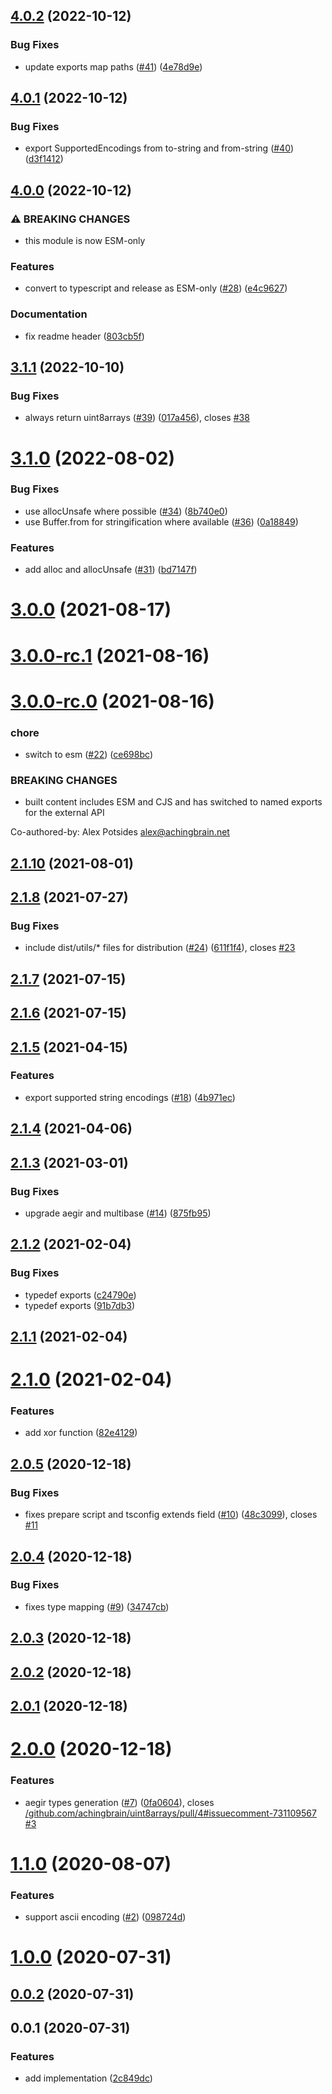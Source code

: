 ## [4.0.2](https://github.com/achingbrain/uint8arrays/compare/v4.0.1...v4.0.2) (2022-10-12)


### Bug Fixes

* update exports map paths ([#41](https://github.com/achingbrain/uint8arrays/issues/41)) ([4e78d9e](https://github.com/achingbrain/uint8arrays/commit/4e78d9e37d49bea4f0064f3ad9025febbf1584b2))

## [4.0.1](https://github.com/achingbrain/uint8arrays/compare/v4.0.0...v4.0.1) (2022-10-12)


### Bug Fixes

* export SupportedEncodings from to-string and from-string ([#40](https://github.com/achingbrain/uint8arrays/issues/40)) ([d3f1412](https://github.com/achingbrain/uint8arrays/commit/d3f1412443fb6832deccfe6f341dc482f6a781b2))

## [4.0.0](https://github.com/achingbrain/uint8arrays/compare/v3.1.1...v4.0.0) (2022-10-12)


### ⚠ BREAKING CHANGES

* this module is now ESM-only

### Features

* convert to typescript and release as ESM-only ([#28](https://github.com/achingbrain/uint8arrays/issues/28)) ([e4c9627](https://github.com/achingbrain/uint8arrays/commit/e4c9627da195b419ee9f8c45d45931f537c5dee1))


### Documentation

* fix readme header ([803cb5f](https://github.com/achingbrain/uint8arrays/commit/803cb5fa64892451d73ca0494b1e2a57ae1ef533))

## [3.1.1](https://github.com/achingbrain/uint8arrays/compare/v3.1.0...v3.1.1) (2022-10-10)


### Bug Fixes

* always return uint8arrays ([#39](https://github.com/achingbrain/uint8arrays/issues/39)) ([017a456](https://github.com/achingbrain/uint8arrays/commit/017a456f7849700502d48b670c0caf5363854bcf)), closes [#38](https://github.com/achingbrain/uint8arrays/issues/38)



# [3.1.0](https://github.com/achingbrain/uint8arrays/compare/v3.0.0...v3.1.0) (2022-08-02)


### Bug Fixes

* use allocUnsafe where possible ([#34](https://github.com/achingbrain/uint8arrays/issues/34)) ([8b740e0](https://github.com/achingbrain/uint8arrays/commit/8b740e0865239e9d34c685bb792658262e9a51ef))
* use Buffer.from for stringification where available ([#36](https://github.com/achingbrain/uint8arrays/issues/36)) ([0a18849](https://github.com/achingbrain/uint8arrays/commit/0a18849269ca8c9098e22f3d73755d1150f245dd))


### Features

* add alloc and allocUnsafe ([#31](https://github.com/achingbrain/uint8arrays/issues/31)) ([bd7147f](https://github.com/achingbrain/uint8arrays/commit/bd7147f56bb40222dffc7e19688075b17527acf4))



# [3.0.0](https://github.com/achingbrain/uint8arrays/compare/v3.0.0-rc.1...v3.0.0) (2021-08-17)



# [3.0.0-rc.1](https://github.com/achingbrain/uint8arrays/compare/v3.0.0-rc.0...v3.0.0-rc.1) (2021-08-16)



# [3.0.0-rc.0](https://github.com/achingbrain/uint8arrays/compare/v2.1.10...v3.0.0-rc.0) (2021-08-16)


### chore

* switch to esm ([#22](https://github.com/achingbrain/uint8arrays/issues/22)) ([ce698bc](https://github.com/achingbrain/uint8arrays/commit/ce698bcdadbb469fa6104d6f6adffa20d2336eb7))


### BREAKING CHANGES

* built content includes ESM and CJS and has switched to named exports for the external API

Co-authored-by: Alex Potsides <alex@achingbrain.net>



## [2.1.10](https://github.com/achingbrain/uint8arrays/compare/v2.1.8...v2.1.10) (2021-08-01)



## [2.1.8](https://github.com/achingbrain/uint8arrays/compare/v2.1.7...v2.1.8) (2021-07-27)


### Bug Fixes

* include dist/utils/* files for distribution ([#24](https://github.com/achingbrain/uint8arrays/issues/24)) ([611f1f4](https://github.com/achingbrain/uint8arrays/commit/611f1f4d39604ffb1884bc611c28d971e0e69a77)), closes [#23](https://github.com/achingbrain/uint8arrays/issues/23)



## [2.1.7](https://github.com/achingbrain/uint8arrays/compare/v2.1.6...v2.1.7) (2021-07-15)



## [2.1.6](https://github.com/achingbrain/uint8arrays/compare/v2.1.5...v2.1.6) (2021-07-15)



## [2.1.5](https://github.com/achingbrain/uint8arrays/compare/v2.1.4...v2.1.5) (2021-04-15)


### Features

* export supported string encodings ([#18](https://github.com/achingbrain/uint8arrays/issues/18)) ([4b971ec](https://github.com/achingbrain/uint8arrays/commit/4b971ecd987b75fc90745866eebe4466e4c61a35))



## [2.1.4](https://github.com/achingbrain/uint8arrays/compare/v2.1.3...v2.1.4) (2021-04-06)



## [2.1.3](https://github.com/achingbrain/uint8arrays/compare/v2.1.2...v2.1.3) (2021-03-01)


### Bug Fixes

* upgrade aegir and multibase ([#14](https://github.com/achingbrain/uint8arrays/issues/14)) ([875fb95](https://github.com/achingbrain/uint8arrays/commit/875fb95d259adf02ff3a05912a04e74a45b93911))



## [2.1.2](https://github.com/achingbrain/uint8arrays/compare/v2.1.1...v2.1.2) (2021-02-04)


### Bug Fixes

* typedef exports ([c24790e](https://github.com/achingbrain/uint8arrays/commit/c24790ef52f665f85bacedf99420c47059c423c7))
* typedef exports ([91b7db3](https://github.com/achingbrain/uint8arrays/commit/91b7db3a20313df5b291c0c3182a2c8bdeccab68))



## [2.1.1](https://github.com/achingbrain/uint8arrays/compare/v2.1.0...v2.1.1) (2021-02-04)



# [2.1.0](https://github.com/achingbrain/uint8arrays/compare/v2.0.5...v2.1.0) (2021-02-04)


### Features

* add xor function ([82e4129](https://github.com/achingbrain/uint8arrays/commit/82e41296034e4890f4c7cf4dbd7a24693d03cb7f))



## [2.0.5](https://github.com/achingbrain/uint8arrays/compare/v2.0.4...v2.0.5) (2020-12-18)


### Bug Fixes

* fixes prepare script and tsconfig extends field ([#10](https://github.com/achingbrain/uint8arrays/issues/10)) ([48c3099](https://github.com/achingbrain/uint8arrays/commit/48c3099ec0f0ee32b58a789754534933a2ae05ce)), closes [#11](https://github.com/achingbrain/uint8arrays/issues/11)



## [2.0.4](https://github.com/achingbrain/uint8arrays/compare/v2.0.3...v2.0.4) (2020-12-18)


### Bug Fixes

* fixes type mapping ([#9](https://github.com/achingbrain/uint8arrays/issues/9)) ([34747cb](https://github.com/achingbrain/uint8arrays/commit/34747cb45a76425f6158d24c1e57b2504d9c5991))



## [2.0.3](https://github.com/achingbrain/uint8arrays/compare/v2.0.2...v2.0.3) (2020-12-18)



## [2.0.2](https://github.com/achingbrain/uint8arrays/compare/v2.0.1...v2.0.2) (2020-12-18)



## [2.0.1](https://github.com/achingbrain/uint8arrays/compare/v2.0.0...v2.0.1) (2020-12-18)



# [2.0.0](https://github.com/achingbrain/uint8arrays/compare/v1.1.0...v2.0.0) (2020-12-18)


### Features

* aegir types generation ([#7](https://github.com/achingbrain/uint8arrays/issues/7)) ([0fa0604](https://github.com/achingbrain/uint8arrays/commit/0fa0604cc713b768a62838da0b2625c9a6625941)), closes [/github.com/achingbrain/uint8arrays/pull/4#issuecomment-731109567](https://github.com//github.com/achingbrain/uint8arrays/pull/4/issues/issuecomment-731109567) [#3](https://github.com/achingbrain/uint8arrays/issues/3)



<a name="1.1.0"></a>
# [1.1.0](https://github.com/achingbrain/uint8arrays/compare/v1.0.0...v1.1.0) (2020-08-07)


### Features

* support ascii encoding ([#2](https://github.com/achingbrain/uint8arrays/issues/2)) ([098724d](https://github.com/achingbrain/uint8arrays/commit/098724d))



<a name="1.0.0"></a>
# [1.0.0](https://github.com/achingbrain/uint8arrays/compare/v0.0.2...v1.0.0) (2020-07-31)



<a name="0.0.2"></a>
## [0.0.2](https://github.com/achingbrain/uint8arrays/compare/v0.0.1...v0.0.2) (2020-07-31)



<a name="0.0.1"></a>
## 0.0.1 (2020-07-31)


### Features

* add implementation ([2c849dc](https://github.com/achingbrain/uint8arrays/commit/2c849dc))
